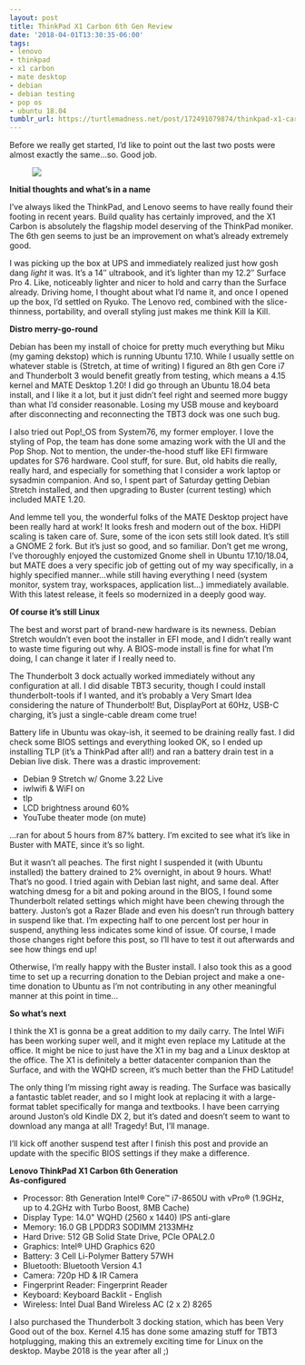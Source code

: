 ```yaml
---
layout: post
title: ThinkPad X1 Carbon 6th Gen Review
date: '2018-04-01T13:30:35-06:00'
tags:
- lenovo
- thinkpad
- x1 carbon
- mate desktop
- debian
- debian testing
- pop os
- ubuntu 18.04
tumblr_url: https://turtlemadness.net/post/172491079874/thinkpad-x1-carbon-6th-gen-review
---
```

Before we really get started, I’d like to point out the last two posts were almost exactly the same…so. Good job.

<figure data-orig-width="4048" data-orig-height="3036" class="tmblr-full"><img src="https://66.media.tumblr.com/85e0a238073dfff440568bf41b779cf2/tumblr_inline_p6iqpyB4CG1rkjoge_540.jpg" data-orig-width="4048" data-orig-height="3036"></figure>

**Initial thoughts and what’s in a name**

I’ve always liked the ThinkPad, and Lenovo seems to have really found their footing in recent years. Build quality has certainly improved, and the X1 Carbon is absolutely the flagship model deserving of the ThinkPad moniker. The 6th gen seems to just be an improvement on what’s already extremely good.

I was picking up the box at UPS and immediately realized just how gosh dang _light_&nbsp;it was. It’s a 14″ ultrabook, and it’s lighter than my 12.2″ Surface Pro 4. Like, noticeably lighter and nicer to hold and carry than the Surface already. Driving home, I thought about what I’d name it, and once I opened up the box, I’d settled on Ryuko. The Lenovo red, combined with the slice-thinness, portability, and overall styling just makes me think Kill la Kill.

**Distro merry-go-round**

Debian has been my install of choice for pretty much everything but Miku (my gaming dekstop) which is running Ubuntu 17.10. While I usually settle on whatever stable is (Stretch, at time of writing) I figured an 8th gen Core i7 and Thunderbolt 3 would benefit greatly from testing, which means a 4.15 kernel and MATE Desktop 1.20! I did go through an Ubuntu 18.04 beta install, and I like it a lot, but it just didn’t feel right and seemed more buggy than what I’d consider reasonable. Losing my USB mouse and keyboard after disconnecting and reconnecting the TBT3 dock was one such bug.

I also tried out Pop!\_OS from System76, my former employer. I love the styling of Pop, the team has done some amazing work with the UI and the Pop Shop. Not to mention, the under-the-hood stuff like EFI firmware updates for S76 hardware. Cool stuff, for sure. But, old habits die really, really hard, and especially for something that I consider a work laptop or sysadmin companion. And so, I spent part of Saturday getting Debian Stretch installed, and then upgrading to Buster (current testing) which included MATE 1.20.

And lemme tell you, the wonderful folks of the MATE Desktop project have been really hard at work! It looks fresh and modern out of the box. HiDPI scaling is taken care of. Sure, some of the icon sets still look dated. It’s still a GNOME 2 fork. But it’s just so good, and so familiar. Don’t get me wrong, I’ve thoroughly enjoyed the customized Gnome shell in Ubuntu 17.10/18.04, but MATE does a very specific job of getting out of my way specifically, in a highly specified manner…while still having everything I need (system monitor, system tray, workspaces, application list…) immediately available. With this latest release, it feels so modernized in a deeply good way.

**Of course it’s still Linux**

The best and worst part of brand-new hardware is its newness. Debian Stretch wouldn’t even boot the installer in EFI mode, and I didn’t really want to waste time figuring out why. A BIOS-mode install is fine for what I’m doing, I can change it later if I really need to.

The Thunderbolt 3 dock actually worked immediately without any configuration at all. I did disable TBT3 security, though I could install thunderbolt-tools if I wanted, and it’s probably a Very Smart Idea considering the nature of Thunderbolt! But, DisplayPort at 60Hz, USB-C charging, it’s just a single-cable dream come true!

Battery life in Ubuntu was okay-ish, it seemed to be draining really fast. I did check some BIOS settings and everything looked OK, so I ended up installing TLP (it’s a ThinkPad after all!) and ran a battery drain test in a Debian live disk. There was a drastic improvement:

- Debian 9 Stretch w/ Gnome 3.22 Live  
- iwlwifi & WiFI on  
- tlp  
- LCD brightness around 60%  
- YouTube theater mode (on mute)  

…ran for about 5 hours from 87% battery. I’m excited to see what it’s like in Buster with MATE, since it’s so light.

But it wasn’t all peaches. The first night I suspended it (with Ubuntu installed) the battery drained to 2% overnight, in about 9 hours. What! That’s no good. I tried again with Debian last night, and same deal. After watching dmesg for a bit and poking around in the BIOS, I found some Thunderbolt related settings which might have been chewing through the battery. Juston’s got a Razer Blade and even his doesn’t run through battery in suspend like that. I’m expecting half to one percent lost per hour in suspend, anything less indicates some kind of issue. Of course, I made those changes right before this post, so I’ll have to test it out afterwards and see how things end up!

Otherwise, I’m really happy with the Buster install. I also took this as a good time to set up a recurring donation to the Debian project and make a one-time donation to Ubuntu as I’m not contributing in any other meaningful manner at this point in time…

**So what’s next**

I think the X1 is gonna be a great addition to my daily carry. The Intel WiFi has been working super well, and it might even replace my Latitude at the office. It might be nice to just have the X1 in my bag and a Linux desktop at the office. The X1 is definitely a better datacenter companion than the Surface, and with the WQHD screen, it’s much better than the FHD Latitude!

The only thing I’m missing right away is reading. The Surface was basically a fantastic tablet reader, and so I might look at replacing it with a large-format tablet specifically for manga and textbooks. I have been carrying around Juston’s old Kindle DX 2, but it’s dated and doesn’t seem to want to download any manga at all! Tragedy! But, I’ll manage.

I’ll kick off another suspend test after I finish this post and provide an update with the specific BIOS settings if they make a difference.

**Lenovo ThinkPad X1 Carbon 6th Generation  
As-configured**

- Processor: 8th Generation Intel® Core™ i7-8650U with vPro® (1.9GHz, up to 4.2GHz with Turbo Boost, 8MB Cache)  
- Display Type: 14.0" WQHD (2560 x 1440) IPS anti-glare  
- Memory: 16.0 GB LPDDR3 SODIMM 2133MHz  
- Hard Drive: 512 GB Solid State Drive, PCIe OPAL2.0  
- Graphics: Intel® UHD Graphics 620  
- Battery: 3 Cell Li-Polymer Battery 57WH  
- Bluetooth: Bluetooth Version 4.1  
- Camera: 720p HD & IR Camera  
- Fingerprint Reader: Fingerprint Reader  
- Keyboard: Keyboard Backlit - English  
- Wireless: Intel Dual Band Wireless AC (2 x 2) 8265  

I also purchased the Thunderbolt 3 docking station, which has been Very Good out of the box. Kernel 4.15 has done some amazing stuff for TBT3 hotplugging, making this an extremely exciting time for Linux on the desktop. Maybe 2018 is the year after all ;)

